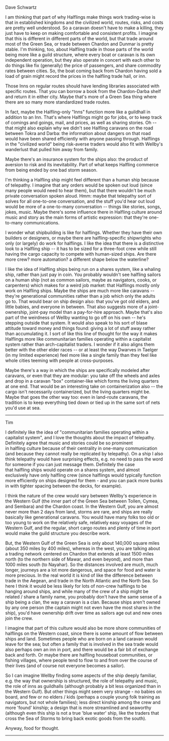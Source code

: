 Dave Schwartz

I am thinking that part of why Halflings make things work trading-wise is that in established kingdoms and the civilized world, routes, risks, and costs are pretty well understood. So a caravan doesn't have to make a killing, they just have to keep on making comfortable and consistent profits. I imagine that this is different in different parts of the world, but that trade around most of the Green Sea, or trade between Chardon and Dunmar is pretty stable. I'm thinking, too, about Halfling trade in those parts of the world being more like a guild structure, where every boat or caravan is its own independent operation, but they also operate in concert with each other to do things like fix (generally) the price of passengers, and share commodity rates between cities. So, the boat coming back from Chardon having sold a load of grain might record the prices in the halfling trade hall, or inn. 

  

Those Inns on regular routes should have lending libraries associated with specific routes. That you can borrow a book from the Chardon-Darba shelf and return it in either city. Maybe that's more of a Green Sea thing where there are so many more standardized trade routes.

  

In fact, maybe the Halfling-only "Inns" function more like a guildhall in addition to an Inn. That's where Halflings might go for jobs, or to keep track of comings and goings, mail, and prices, as well as sharing stories. Oh -- that might also explain why we didn't see Halfling caravans on the road between Tokra and Darba: the information about dangers on that road would have been shared efficiently with anyone passing through. Halflings in the "civilized world" being risk-averse traders would also fit with Wellby's wanderlust that pulled him away from family.  

  

Maybe there's an insurance system for the ships also: the product of aversion to risk and its inevitability. Part of what keeps Halfling commerce from being ended by one bad storm season.

  

I'm thinking a Halfling ship might feel different than a human ship because of telepathy. I imagine that any orders would be spoken out loud (since many people would need to hear them), but that there wouldn't be much private conversation spoken aloud. Hmm: maybe that telepathy sort of solves for all one-to-one conversation, and the stuff you'd hear out loud would be more of a one-to-many conversation -- things like stories, songs, jokes, music. Maybe there's some influence there in Halfling culture around music and story as the main forms of artistic expression: that they're one-to-many communications.

  

I wonder what shipbuilding is like for halflings. Whether they have their own builders or designers, or maybe there are halfling-specific shipwrights who only (or largely) do work for halflings. I like the idea that there is a distinctive look to a Halfling ship -- it has to be sized for a three-foot crew while still having the cargo capacity to compete with human-sized ships. Are there more crew? more automation? a different shape below the waterline?

  

I like the idea of Halfling ships being run on a shares system, like a whaling ship, rather than just pay in coin. You probably wouldn't see halfling sailors on a human ship (not as common sailors, maybe as navigators, cooks, or carpenters) which makes for a weird job market: that Halflings mostly only work on Halfling ships. Maybe the ships are much more like caravans -- they're generational communities rather than a job which only the adults go to. That would bear on ship design also: that you've got old elders, and little babies, and everyone in between. That also suggests more of a joint-ownership, joint-pay model than a pay-for-hire approach. Maybe that's also part of the weirdness of Wellby wanting to go off on his own -- he's stepping outside that system. It would also speak to his sort of blase attitude toward money and things found: giving a lot of stuff away rather than accumulating it. I sort of like this line of thought for the way it makes Halflings more like communitarian families operating within a capitalist system rather than arch-capitalist traders. I wonder if it also aligns them better with the other elder races -- or at least the way Dwarves in Taelger (in my limited experience) feel more like a single family than they feel like whole cities teeming with people at cross-purposes.

  

Maybe there's a way in which the ships are specifically modeled after caravans, or even that they are modular: you take off the wheels and axles and drop in a caravan "box" container-like which forms the living quarters at one end. That would be an interesting take on containerization also -- the cargo isn't necessarily containerized, but the living quarters might be. Maybe that goes the other way too: even in land-route caravans, the tradition is to keep everything tied down or tied up in the same sort of nets you'd use at sea.

---

Tim

I definitely like the idea of "communitarian families operating within a capitalist system", and I love the thoughts about the impact of telepathy. Definitely agree that music and stories could be so prominent in halfling culture because of their centrality in one-many communication (and because they cannot really be replicated by telepathy). On a ship I also think telepathy would have surprising effects, e.g. no need to pass the word for someone if you can just message them. Definitely the case that halfling ships would operate on a shares system, and almost exclusively have only halfling crew (since halflings would typically function more efficiently on ships designed for them - and you can pack more bunks in with tighter spacing between the decks, for example). 

  

I think the nature of the crew would vary between Wellby's experience in the Western Gulf (the inner part of the Green Sea between Tollen, Cymea, and Sembara) and the Chardon coast. In the Western Gulf, you are almost never more than 2 days from land, storms are rare, and ships are really basically like generational caravans. You would have many folks too old or too young to work on the relatively safe, relatively easy voyages of the Western Gulf, and the regular, short cargo routes and plenty of time in port would make the guild structure you describe work. 

  

But, the Western Gulf of the Green Sea is only about 140,000 square miles (about 350 miles by 400 miles), whereas in the west, you are talking about a trading network centered on Chardon that extends at least 1500 miles north (to the northern side of Mawar, and even beyond), and more than 1000 miles south (to Nayahar). So the distances involved are much, much longer, journeys are a lot more dangerous, and space for food and water is more precious. In the real world it is kind of like the difference between trade in the Aegean, and trade in the North Atlantic and the North Sea. So here I think it would be less likely for lots of non-crew halflings to be hanging around ships, and while many of the crew of a ship might be related / share a family name, you probably don't have the same sense of a ship being a clan, the way a caravan is a clan. Because ships aren't owned by any one person (the captain might not even have the most shares in the ship), you'd have ownership drift over time as sailors age out and new ones join the crew.   

  

I imagine that part of this culture would also be more shore communities of halflings on the Western coast, since there is some amount of flow between ships and land. Sometimes people who are born on a land caravan would leave for the sea; but often a family that is involved in the sea trade would also perhaps own an inn in port, and there would be a fair bit of exchange back and forth. Or maybe there are halfling houseboat communities, or fishing villages, where people tend to flow to and from over the course of their lives (and of course not everyone becomes a sailor).

  

So I can imagine Wellby finding some aspects of the ship deeply familiar, e.g. the way that ownership is structured, the role of telepathy and music, the role of inns as guildhalls (although probably a bit less organized than in the Western Gulf). But other things might seem very strange - no babies on board, and few or no elders / kids (perhaps a couple young folk training as navigators, but not whole families); less direct kinship among the crew and more 'found' kinship; a design that is more streamlined and seaworthy (although even this ship is not a true 'blue water' ship, like the traders that cross the Sea of Storms to bring back exotic goods from the south). 

  

Anyway, food for thought.

---
